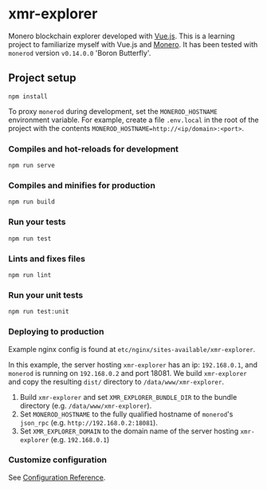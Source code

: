 # xmr-explorer

Monero blockchain explorer developed with [Vue.js](https://vuejs.org/).  This is a learning project to familiarize myself with Vue.js and [Monero](https://ww.getmonero.org/).  It has been tested with `monerod` version `v0.14.0.0` 'Boron Butterfly'.

## Project setup
```
npm install
```

To proxy `monerod` during development, set the `MONEROD_HOSTNAME` environment variable.  For example, create a file `.env.local` in the root of the project with the contents `MONEROD_HOSTNAME=http://<ip/domain>:<port>`.

### Compiles and hot-reloads for development
```
npm run serve
```

### Compiles and minifies for production
```
npm run build
```

### Run your tests
```
npm run test
```

### Lints and fixes files
```
npm run lint
```

### Run your unit tests
```
npm run test:unit
```

### Deploying to production
Example nginx config is found at `etc/nginx/sites-available/xmr-explorer`.

In this example, the server hosting `xmr-explorer` has an ip: `192.168.0.1`, and `monerod` is running on `192.168.0.2` and port 18081.  We build `xmr-explorer` and copy the resulting `dist/` directory to `/data/www/xmr-explorer`.

1. Build `xmr-explorer` and set `XMR_EXPLORER_BUNDLE_DIR` to the bundle directory (e.g. `/data/www/xmr-explorer`).
2. Set `MONEROD_HOSTNAME` to the fully qualified hostname of `monerod`'s `json_rpc` (e.g. `http://192.168.0.2:18081`).
3. Set `XMR_EXPLORER_DOMAIN` to the domain name of the server hosting `xmr-explorer` (e.g. `192.168.0.1`)

### Customize configuration
See [Configuration Reference](https://cli.vuejs.org/config/).
